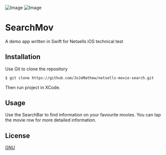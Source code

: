 
![Image](https://i.ibb.co/hyRt5sG/Simulator-Screen-Shot-i-Phone-11-Pro-2020-10-25-at-14-40-02.png)  ![Image](https://i.ibb.co/d6tmL22/Simulator-Screen-Shot-i-Phone-11-Pro-2020-10-25-at-14-40-08.png)

# SearchMov

A demo app written in Swift for Netsells iOS technical test

## Installation

Use Git to clone the repository

```bash
$ git clone https://github.com/JoJoMathew/netsells-movie-search.git
```

Then run project in XCode.

## Usage

Use the SearchBar to find information on your favourite movies. You can tap the movie row for more detailed information.

## License
[GNU](https://www.gnu.org/licenses/gpl-3.0.en.html)

